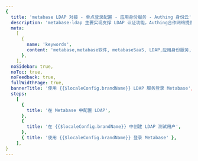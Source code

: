 ```yaml
---
{
  title: 'metabase LDAP 对接 - 单点登录配置 - 应用身份服务 - Authing 身份云',
  description: 'metabase-ldap 主要实现支撑 LDAP 认证功能。Authing合作网络提供 metabase对接，单点登录，SSO，实现应用的快捷登录、免密登录，提升员工办公体验、增强用户体验，增强企业数字化服务水平。',
  meta:
    [
      {
        name: 'keywords',
        content: 'metabase,metabase软件, metabaseSaaS, LDAP,应用身份服务,认证配置,Authing身份云',
      },
    ],
  noSidebar: true,
  noToc: true,
  noFeedback: true,
  fullWidthPage: true,
  bannerTitle: '使用 {{$localeConfig.brandName}} LDAP 服务登录 Metabase',
  steps:
    [
      {
        title: '在 Metabase 中配置 LDAP',
      },
      {
        title: '在 {{$localeConfig.brandName}} 中创建 LDAP 测试用户',
      },
      { title: '使用 {{$localeConfig.brandName}} 登录 Metabase' },
    ],
}
---
```


<IntegrationDetail/>
